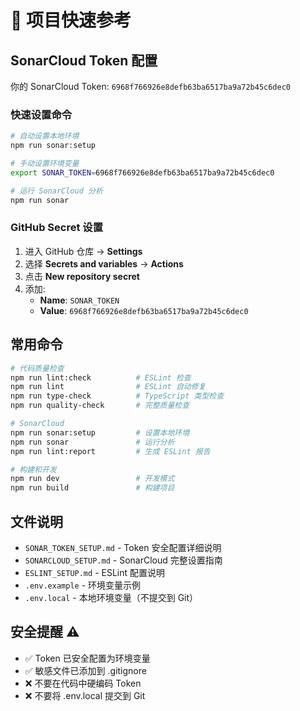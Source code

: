 # 🚀 项目快速参考

## SonarCloud Token 配置

你的 SonarCloud Token: `6968f766926e8defb63ba6517ba9a72b45c6dec0`

### 快速设置命令

```bash
# 自动设置本地环境
npm run sonar:setup

# 手动设置环境变量
export SONAR_TOKEN=6968f766926e8defb63ba6517ba9a72b45c6dec0

# 运行 SonarCloud 分析
npm run sonar
```

### GitHub Secret 设置

1. 进入 GitHub 仓库 → **Settings**
2. 选择 **Secrets and variables** → **Actions**
3. 点击 **New repository secret**
4. 添加:
   - **Name**: `SONAR_TOKEN`
   - **Value**: `6968f766926e8defb63ba6517ba9a72b45c6dec0`

## 常用命令

```bash
# 代码质量检查
npm run lint:check          # ESLint 检查
npm run lint                # ESLint 自动修复
npm run type-check          # TypeScript 类型检查
npm run quality-check       # 完整质量检查

# SonarCloud
npm run sonar:setup         # 设置本地环境
npm run sonar               # 运行分析
npm run lint:report         # 生成 ESLint 报告

# 构建和开发
npm run dev                 # 开发模式
npm run build               # 构建项目
```

## 文件说明

- `SONAR_TOKEN_SETUP.md` - Token 安全配置详细说明
- `SONARCLOUD_SETUP.md` - SonarCloud 完整设置指南
- `ESLINT_SETUP.md` - ESLint 配置说明
- `.env.example` - 环境变量示例
- `.env.local` - 本地环境变量（不提交到 Git）

## 安全提醒 ⚠️

- ✅ Token 已安全配置为环境变量
- ✅ 敏感文件已添加到 .gitignore
- ❌ 不要在代码中硬编码 Token
- ❌ 不要将 .env.local 提交到 Git
